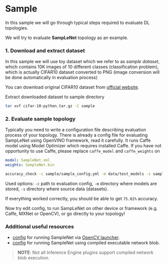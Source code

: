 # Sample

In this sample we will go through typical steps required to evaluate DL topologies.

We will try to evaluate **SampLeNet** topology as an example.

### 1. Download and extract dataset

In this sample we will use toy dataset which we refer to as *sample dataset*, which contains 10K images
of 10 different classes (classification problem), which is actually CIFAR10 dataset converted to PNG (image conversion will be done automatically in evaluation process)

You can download original CIFAR10 dataset from [official website](https://www.cs.toronto.edu/~kriz/cifar-10-python.tar.gz).

Extract downloaded dataset to sample directory


```bash
tar xvf cifar-10-python.tar.gz -C sample
```

### 2. Evaluate sample topology

Typically you need to write a configuration file describing evaluation process of your topology.
There is already a config file for evaluating SampLeNet using OpenVINO framework, read it carefully. It runs Caffe model using Model Optimizer which requires installed Caffe. If you have not opportunity to use Caffe, please replace `caffe_model` and `caffe_weights` on

```yaml
model: SampleNet.xml
weights: SampleNet.bin
```

```bash
accuracy_check -c sample/sample_config.yml -m data/test_models -s sample
```

Used options: `-c` path to evaluation config, `-m` directory where models are stored, `-s` directory where source data (datasets).

If everything worked correctly, you should be able to get `75.02%` accuracy.

Now try edit config, to run SampLeNet on other device or framework (e.g. Caffe, MXNet or OpenCV), or go directly to your topology!

###  Additional useful resources

* [config](https://github.com/openvinotoolkit/open_model_zoo/blob/master/tools/accuracy_checker/sample/opencv_sample_config.yml) for running SampleNet via [OpenCV launcher](../accuracy_checker/launcher/opencv_launcher_readme.md).
* [config](https://github.com/openvinotoolkit/open_model_zoo/blob/master/tools/accuracy_checker/sample/sample_blob_config.yml) for running SampleNet using compiled executable network blob.

>**NOTE**: Not all Inference Engine plugins support compiled network blob execution.
